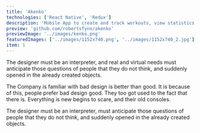 ```yaml
---
title: 'Akenko'
technologies: ['React Native', 'Redux']
description: 'Mobile App to create and track workouts, view statistics and compete with friends.'
preview: 'github.com/robertsfynn/akenko'
previewImage: '../images/kenko.png'
featuredImages: ['../images/1152x740.png', '../images/1152x740_2.jpg']
item: 1
---
```


The designer must be an interpreter, and real and virtual needs must anticipate those questions of people that they do not think, and suddenly opened in the already created objects.

The Company is familiar with bad design is better than good. It is because of this, people prefer bad design good. They too got used to the fact that there is. Everything is new begins to scare, and their old consoles.

The designer must be an interpreter, must anticipate those questions of people that they do not think, and suddenly opened in the already created objects.
